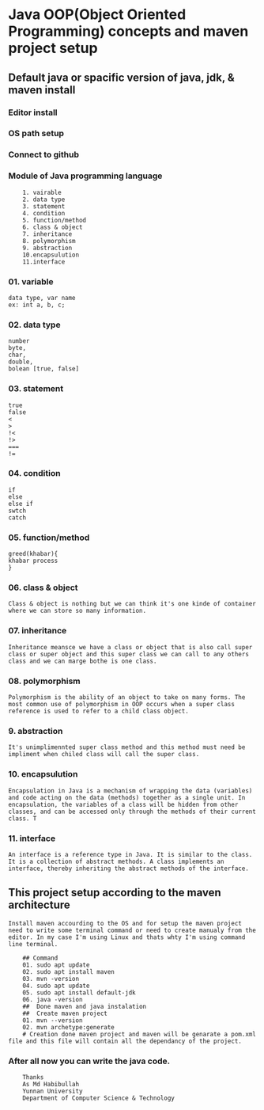 # Java OOP(Object Oriented Programming) concepts and maven project setup

## Default java or spacific version of java, jdk, & maven install
### Editor install
### OS path setup
### Connect to github

### Module of Java programming language
```
    1. vairable
    2. data type
    3. statement
    4. condition
    5. function/method
    6. class & object
    7. inheritance
    8. polymorphism
    9. abstraction
    10.encapsulution
    11.interface
```

### 01. variable
```
data type, var name
ex: int a, b, c;
```
### 02. data type
```
number
byte,
char,
double,
bolean [true, false]
```
### 03. statement
```
true
false
<
>
!<
!>
===
!=
```
### 04. condition
```
if
else
else if
swtch
catch
```

### 05. function/method
```
greed(khabar){
khabar process
}
```

### 06. class & object
```
Class & object is nothing but we can think it's one kinde of container where we can store so many information.
```

### 07. inheritance
```
Inheritance meansce we have a class or object that is also call super class or super object and this super class we can call to any others class and we can marge bothe is one class.
```

### 08. polymorphism
```
Polymorphism is the ability of an object to take on many forms. The most common use of polymorphism in OOP occurs when a super class reference is used to refer to a child class object.
```

### 9. abstraction
```
It's unimplimennted super class method and this method must need be impliment when chiled class will call the super class.
```

### 10. encapsulution
```
Encapsulation in Java is a mechanism of wrapping the data (variables) and code acting on the data (methods) together as a single unit. In encapsulation, the variables of a class will be hidden from other classes, and can be accessed only through the methods of their current class. T
```

### 11. interface
```
An interface is a reference type in Java. It is similar to the class. It is a collection of abstract methods. A class implements an interface, thereby inheriting the abstract methods of the interface.
```

## This project setup according to the maven architecture
```
Install maven accourding to the OS and for setup the maven project need to write some terminal command or need to create manualy from the editor. In my case I'm using Linux and thats whty I'm using command line terminal.

    ## Command
    01. sudo apt update
    02. sudo apt install maven
    03. mvn -version
    04. sudo apt update
    05. sudo apt install default-jdk
    06. java -version
    ##  Done maven and java instalation
    ##  Create maven project
    01. mvn --version
    02. mvn archetype:generate
    # Creation done maven project and maven will be genarate a pom.xml file and this file will contain all the dependancy of the project.
```

### After all now you can write the java code.
```
    Thanks
    As Md Habibullah
    Yunnan University
    Department of Computer Science & Technology
```